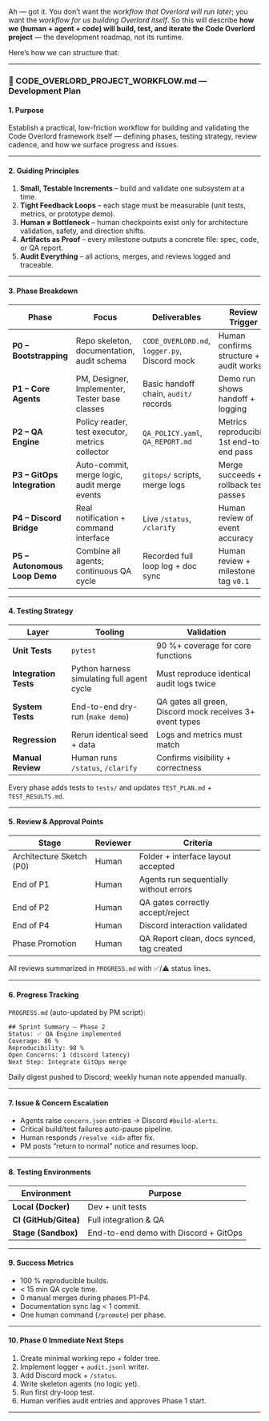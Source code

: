 Ah — got it. You don’t want the *workflow that Overlord will run later*; you want the *workflow for us building Overlord itself*.
So this will describe **how we (human + agent + code) will build, test, and iterate the Code Overlord project** — the development roadmap, not its runtime.

Here’s how we can structure that:

---

### 🧭 CODE_OVERLORD_PROJECT_WORKFLOW.md — Development Plan

#### 1. Purpose

Establish a practical, low-friction workflow for building and validating the Code Overlord framework itself — defining phases, testing strategy, review cadence, and how we surface progress and issues.

---

#### 2. Guiding Principles

1. **Small, Testable Increments** – build and validate one subsystem at a time.
2. **Tight Feedback Loops** – each stage must be measurable (unit tests, metrics, or prototype demo).
3. **Human ≠ Bottleneck** – human checkpoints exist only for architecture validation, safety, and direction shifts.
4. **Artifacts as Proof** – every milestone outputs a concrete file: spec, code, or QA report.
5. **Audit Everything** – all actions, merges, and reviews logged and traceable.

---

#### 3. Phase Breakdown

| Phase                         | Focus                                           | Deliverables                                  | Review Trigger                            |
| ----------------------------- | ----------------------------------------------- | --------------------------------------------- | ----------------------------------------- |
| **P0 – Bootstrapping**        | Repo skeleton, documentation, audit schema      | `CODE_OVERLORD.md`, `logger.py`, Discord mock | Human confirms structure + audit works    |
| **P1 – Core Agents**          | PM, Designer, Implementer, Tester base classes  | Basic handoff chain, `audit/` records         | Demo run shows handoff + logging          |
| **P2 – QA Engine**            | Policy reader, test executor, metrics collector | `QA_POLICY.yaml`, `QA_REPORT.md`              | Metrics reproducible, 1st end-to-end pass |
| **P3 – GitOps Integration**   | Auto-commit, merge logic, audit merge events    | `gitops/` scripts, merge logs                 | Merge succeeds + rollback test passes     |
| **P4 – Discord Bridge**       | Real notification + command interface           | Live `/status`, `/clarify`                    | Human review of event accuracy            |
| **P5 – Autonomous Loop Demo** | Combine all agents; continuous QA cycle         | Recorded full loop log + doc sync             | Human review + milestone tag `v0.1`       |

---

#### 4. Testing Strategy

| Layer                 | Tooling                                    | Validation                                               |
| --------------------- | ------------------------------------------ | -------------------------------------------------------- |
| **Unit Tests**        | `pytest`                                   | 90 %+ coverage for core functions                        |
| **Integration Tests** | Python harness simulating full agent cycle | Must reproduce identical audit logs twice                |
| **System Tests**      | End-to-end dry-run (`make demo`)           | QA gates all green, Discord mock receives 3+ event types |
| **Regression**        | Rerun identical seed + data                | Logs and metrics must match                              |
| **Manual Review**     | Human runs `/status`, `/clarify`           | Confirms visibility + correctness                        |

Every phase adds tests to `tests/` and updates `TEST_PLAN.md` + `TEST_RESULTS.md`.

---

#### 5. Review & Approval Points

| Stage                    | Reviewer | Criteria                                  |
| ------------------------ | -------- | ----------------------------------------- |
| Architecture Sketch (P0) | Human    | Folder + interface layout accepted        |
| End of P1                | Human    | Agents run sequentially without errors    |
| End of P2                | Human    | QA gates correctly accept/reject          |
| End of P4                | Human    | Discord interaction validated             |
| Phase Promotion          | Human    | QA Report clean, docs synced, tag created |

All reviews summarized in `PROGRESS.md` with ✅/⚠️ status lines.

---

#### 6. Progress Tracking

`PROGRESS.md` (auto-updated by PM script):

```
## Sprint Summary – Phase 2
Status: ✅ QA Engine implemented
Coverage: 86 %
Reproducibility: 98 %
Open Concerns: 1 (discord latency)
Next Step: Integrate GitOps merge
```

Daily digest pushed to Discord; weekly human note appended manually.

---

#### 7. Issue & Concern Escalation

* Agents raise `concern.json` entries → Discord `#build-alerts`.
* Critical build/test failures auto-pause pipeline.
* Human responds `/resolve <id>` after fix.
* PM posts “return to normal” notice and resumes loop.

---

#### 8. Testing Environments

| Environment           | Purpose                               |
| --------------------- | ------------------------------------- |
| **Local (Docker)**    | Dev + unit tests                      |
| **CI (GitHub/Gitea)** | Full integration & QA                 |
| **Stage (Sandbox)**   | End-to-end demo with Discord + GitOps |

---

#### 9. Success Metrics

* 100 % reproducible builds.
* < 15 min QA cycle time.
* 0 manual merges during phases P1–P4.
* Documentation sync lag < 1 commit.
* One human command (`/promote`) per phase.

---

#### 10. Phase 0 Immediate Next Steps

1. Create minimal working repo + folder tree.
2. Implement logger + `audit.jsonl` writer.
3. Add Discord mock + `/status`.
4. Write skeleton agents (no logic yet).
5. Run first dry-loop test.
6. Human verifies audit entries and approves Phase 1 start.

---